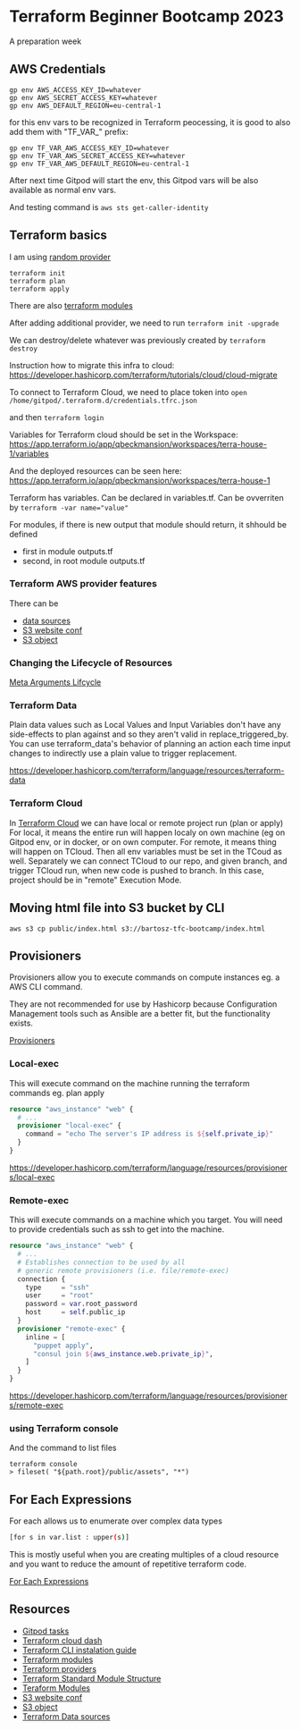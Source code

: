 # Terraform Beginner Bootcamp 2023

A preparation week

## AWS Credentials

```
gp env AWS_ACCESS_KEY_ID=whatever
gp env AWS_SECRET_ACCESS_KEY=whatever
gp env AWS_DEFAULT_REGION=eu-central-1
```

for this env vars to be recognized in Terraform peocessing, it is good to also add them  with "TF_VAR_" prefix:

```
gp env TF_VAR_AWS_ACCESS_KEY_ID=whatever
gp env TF_VAR_AWS_SECRET_ACCESS_KEY=whatever
gp env TF_VAR_AWS_DEFAULT_REGION=eu-central-1
```

After next time Gitpod will start the env, this Gitpod vars will be also available as normal env vars.

And testing command is `aws sts get-caller-identity`

## Terraform basics

I am using [random provider](https://registry.terraform.io/providers/hashicorp/random/latest)
```
terraform init
terraform plan
terraform apply
```

There are also [terraform modules ](https://registry.terraform.io/browse/modules)

After adding additional provider, we need to run 
`terraform init -upgrade`

We can destroy/delete whatever was previously created by
`terraform destroy`

Instruction how to migrate this infra to cloud: 
https://developer.hashicorp.com/terraform/tutorials/cloud/cloud-migrate

To connect to Terraform Cloud, we need to place token into
`open /home/gitpod/.terraform.d/credentials.tfrc.json`

and then 
`terraform login`

Variables for Terraform cloud should be set in the Workspace:
https://app.terraform.io/app/qbeckmansion/workspaces/terra-house-1/variables

And the deployed resources can be seen here:
https://app.terraform.io/app/qbeckmansion/workspaces/terra-house-1

Terraform has variables. Can be declared in variables.tf. Can be ovverriten by 
`terraform -var name="value"`

For modules, if there is new output that module should return, it shhould be defined
- first in module outputs.tf
- second, in root module outputs.tf

### Terraform AWS provider features

There can be 
* [data sources](https://registry.terraform.io/providers/hashicorp/aws/latest/docs/data-sources/caller_identity)
* [S3 website conf](https://registry.terraform.io/providers/hashicorp/aws/latest/docs/resources/s3_bucket_website_configuration)
* [S3 object](https://registry.terraform.io/providers/hashicorp/aws/latest/docs/resources/s3_object)

### Changing the Lifecycle of Resources

[Meta Arguments Lifcycle](https://developer.hashicorp.com/terraform/language/meta-arguments/lifecycle)


### Terraform Data

Plain data values such as Local Values and Input Variables don't have any side-effects to plan against and so they aren't valid in replace_triggered_by. You can use terraform_data's behavior of planning an action each time input changes to indirectly use a plain value to trigger replacement.

https://developer.hashicorp.com/terraform/language/resources/terraform-data

### Terraform Cloud

In [Terraform Cloud](https://app.terraform.io/) we can have local or remote project run (plan or apply)
For local, it means the entire run will happen localy on own machine (eg on Gitpod env, or in docker, or on own computer. For remote, it means thing will happen on TCloud. Then all env variables must be set in the TCoud as well.
Separately we can connect TCloud to our repo, and given branch, and trigger TCloud run, when new code is pushed to branch. In this case, project should be in "remote" Execution Mode. 

## Moving html file into S3 bucket by CLI

`aws s3 cp public/index.html s3://bartosz-tfc-bootcamp/index.html`


## Provisioners

Provisioners allow you to execute commands on compute instances eg. a AWS CLI command.

They are not recommended for use by Hashicorp because Configuration Management tools such as Ansible are a better fit, but the functionality exists.

[Provisioners](https://developer.hashicorp.com/terraform/language/resources/provisioners/syntax)

### Local-exec

This will execute command on the machine running the terraform commands eg. plan apply

```tf
resource "aws_instance" "web" {
  # ...
  provisioner "local-exec" {
    command = "echo The server's IP address is ${self.private_ip}"
  }
}
```

https://developer.hashicorp.com/terraform/language/resources/provisioners/local-exec

### Remote-exec

This will execute commands on a machine which you target. You will need to provide credentials such as ssh to get into the machine.

```tf
resource "aws_instance" "web" {
  # ...
  # Establishes connection to be used by all
  # generic remote provisioners (i.e. file/remote-exec)
  connection {
    type     = "ssh"
    user     = "root"
    password = var.root_password
    host     = self.public_ip
  }
  provisioner "remote-exec" {
    inline = [
      "puppet apply",
      "consul join ${aws_instance.web.private_ip}",
    ]
  }
}
```
https://developer.hashicorp.com/terraform/language/resources/provisioners/remote-exec

### using Terraform console

And the command to list files
```
terraform console
> fileset( "${path.root}/public/assets", "*")
```

## For Each Expressions

For each allows us to enumerate over complex data types

```sh
[for s in var.list : upper(s)]
```

This is mostly useful when you are creating multiples of a cloud resource and you want to reduce the amount of repetitive terraform code.

[For Each Expressions](https://developer.hashicorp.com/terraform/language/expressions/for)

## Resources

- [Gitpod tasks](https://www.gitpod.io/docs/configure/workspaces/tasks)
- [Terraform cloud dash](https://app.terraform.io/app/getting-started)
- [Terraform CLI instalation guide](https://developer.hashicorp.com/terraform/tutorials/aws-get-started/install-cli)
- [Terraform modules ](https://registry.terraform.io/browse/modules)
- [Terraform providers ](https://registry.terraform.io/browse/providers)
- [Terraform Standard Module Structure](https://developer.hashicorp.com/terraform/language/modules/develop/structure)
- [Teraform Modules](https://developer.hashicorp.com/terraform/language/modules/sources)
- [S3 website conf](https://registry.terraform.io/providers/hashicorp/aws/latest/docs/resources/s3_bucket_website_configuration)
- [S3 object](https://registry.terraform.io/providers/hashicorp/aws/latest/docs/resources/s3_object)
- [Terraform Data sources](https://registry.terraform.io/providers/hashicorp/aws/latest/docs/data-sources/caller_identity)